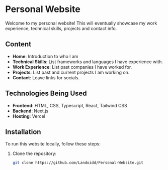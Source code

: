 # Personal Website

Welcome to my personal website! This will eventually showcase my work experience, technical skills, projects and contact info.

## Content

- **Home**: Introduction to who I am
- **Technical Skills**: List frameworks and languages I have experience with.
- **Work Experience**: List past companies I have worked for.
- **Projects**: List past and current projects I am working on.
- **Contact**: Leave links for socials.

## Technologies Being Used

- **Frontend**: HTML, CSS, Typescript, React, Tailwind CSS
- **Backend**: Next.js
- **Hosting**: Vercel

## Installation
To run this website locally, follow these steps:
1. Clone the repository:
   ```bash
   git clone https://github.com/Landoidd/Personal-Website.git
